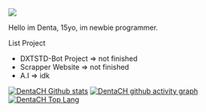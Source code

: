 <body>
    <a href=https://github.com/dxtstd><img src="./github.jpg", align=center></img></a>
    <p align=left> Hello im Denta, 15yo, im newbie programmer.<p>

List Project
- DXTSTD-Bot Project => not finished
- Scrapper Website => not finished
- A.I => idk
     
[![DentaCH Github stats](https://github-readme-stats.vercel.app/api?username=dxtstd&show_icons=true&title_color=000000&icon_color=bb2acf&text_color=000000&bg_color=ffffff)](https://github.com/dxtstd)
[![DentaCH github activity graph](https://activity-graph.herokuapp.com/graph?username=dxtstd&bg_color=ffffff&color=000000&line=00c2ff)](https://github.com/dxtstd)
[![DentaCH Top Lang](https://github-readme-stats.vercel.app/api/top-langs?username=dxtstd&show_icons=true&locale=en&bg_color=ffffff&text_color=000000&layout=compact)](https://github.com/dxtstd)

</body>

 
<!--
**DentaStudio/DentaStudio** is a ✨ _special_ ✨ repository because its `README.md` (this file) appears on your GitHub profile.

Here are some ideas to get you started:

- 🔭 I’m currently working on ...
- 🌱 I’m currently learning ...
- 👯 I’m looking to collaborate on ...
- 🤔 I’m looking for help with ...
- 💬 Ask me about ...
- 📫 How to reach me: ...
- 😄 Pronouns: ...
- ⚡ Fun fact: ...
-->

